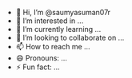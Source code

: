 - 👋 Hi, I’m @saumyasuman07r
- 👀 I’m interested in ...
- 🌱 I’m currently learning ...
- 💞️ I’m looking to collaborate on ...
- 📫 How to reach me ...
- 😄 Pronouns: ...
- ⚡ Fun fact: ...

<!---
saumyasuman07r/saumyasuman07r is a ✨ special ✨ repository because its `README.md` (this file) appears on your GitHub profile.
You can click the Preview link to take a look at your changes.
--->
